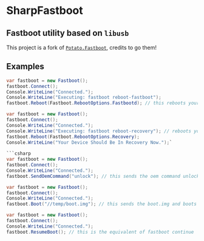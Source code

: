 # SharpFastboot

## Fastboot utility based on `libusb`

This project is a fork of [`Potato.Fastboot`](https://github.com/mashed-potatoes/Potato.Fastboot), credits to go them!

## Examples

```csharp
var fastboot = new Fastboot();
fastboot.Connect();
Console.WriteLine("Connected.");
Console.WriteLine("Executing: fastboot reboot-fastboot"); 
fastboot.Reboot(Fastboot.RebootOptions.Fastbootd); // this reboots your phone into the userspace fastboot
```

```csharp
var fastboot = new Fastboot();
fastboot.Connect();
Console.WriteLine("Connected.");
Console.WriteLine("Executing: fastboot reboot-recovery"); // reboots your phone into recovery mode
fastboot.Reboot(Fastboot.RebootOptions.Recovery);
Console.WriteLine("Your Device Should Be In Recovery Now.");`
  
```csharp
var fastboot = new Fastboot();
fastboot.Connect();
Console.WriteLine("Connected.");
fastboot.SendOemCommand("unlock"); // this sends the oem command unlock to the phone to then prompt if the bootloader should be unlocked
```
        
```csharp
var fastboot = new Fastboot();
fastboot.Connect();
Console.WriteLine("Connected.");
fastboot.Boot("//temp/boot.img"); // this sends the boot.img and boots it
```
        
```csharp
var fastboot = new Fastboot();
fastboot.Connect();
Console.WriteLine("Connected.");
fastboot.ResumeBoot(); // this is the equivalent of fastboot continue
```
